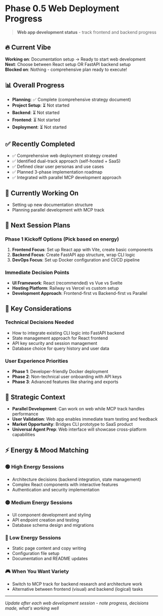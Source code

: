 # Phase 0.5 Web Deployment Progress

> **Web app development status** - track frontend and backend progress

## 🔥 Current Vibe
**Working on**: Documentation setup → Ready to start web development  
**Next**: Choose between React setup OR FastAPI backend setup  
**Blocked on**: Nothing - comprehensive plan ready to execute!  

## 📊 Overall Progress
- **Planning**: ✅ Complete (comprehensive strategy document)
- **Project Setup**: ⏳ Not started
- **Backend**: ⏳ Not started  
- **Frontend**: ⏳ Not started
- **Deployment**: ⏳ Not started

## ✅ Recently Completed
- ✅ Comprehensive web deployment strategy created
- ✅ Identified dual-track approach (self-hosted + SaaS)
- ✅ Defined clear user personas and use cases
- ✅ Planned 3-phase implementation roadmap
- ✅ Integrated with parallel MCP development approach

## 🔄 Currently Working On
- Setting up new documentation structure
- Planning parallel development with MCP track

## 🎯 Next Session Plans

### Phase 1 Kickoff Options (Pick based on energy)
1. **Frontend Focus**: Set up React app with Vite, create basic components
2. **Backend Focus**: Create FastAPI app structure, wrap CLI logic
3. **DevOps Focus**: Set up Docker configuration and CI/CD pipeline

### Immediate Decision Points
- **UI Framework**: React (recommended) vs Vue vs Svelte
- **Hosting Platform**: Railway vs Vercel vs custom setup
- **Development Approach**: Frontend-first vs Backend-first vs Parallel

## 🚧 Key Considerations

### Technical Decisions Needed
- How to integrate existing CLI logic into FastAPI backend
- State management approach for React frontend
- API key security and session management
- Database choice for query history and user data

### User Experience Priorities
- **Phase 1**: Developer-friendly Docker deployment
- **Phase 2**: Non-technical user onboarding with API keys
- **Phase 3**: Advanced features like sharing and exports

## 🧠 Strategic Context
- **Parallel Development**: Can work on web while MCP track handles performance
- **User Validation**: Web app enables immediate team testing and feedback
- **Market Opportunity**: Bridges CLI prototype to SaaS product
- **Universal Agent Prep**: Web interface will showcase cross-platform capabilities

## ⚡ Energy & Mood Matching

### 🟢 High Energy Sessions
- Architecture decisions (backend integration, state management)
- Complex React components with interactive features
- Authentication and security implementation

### 🟡 Medium Energy Sessions  
- UI component development and styling
- API endpoint creation and testing
- Database schema design and migrations

### 🔴 Low Energy Sessions
- Static page content and copy writing
- Configuration file setup
- Documentation and README updates

### 🎮 When You Want Variety
- Switch to MCP track for backend research and architecture work
- Alternative between frontend (visual) and backend (logical) tasks

---

*Update after each web development session - note progress, decisions made, what's working well*
